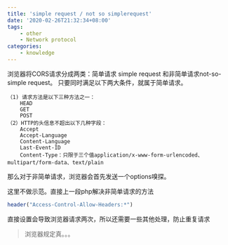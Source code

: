 ```yaml
---
title: 'simple request / not so simplerequest'
date: '2020-02-26T21:32:34+08:00'
tags:
    - other
    - Network protocol
categories:
    - knowledge
---
```




浏览器将CORS请求分成两类：简单请求 simple request 和非简单请求not-so-simple request。
只要同时满足以下两大条件，就属于简单请求。
```
（1) 请求方法是以下三种方法之一：
    HEAD
    GET
    POST
（2）HTTP的头信息不超出以下几种字段：   
    Accept
    Accept-Language
    Content-Language
    Last-Event-ID
    Content-Type：只限于三个值application/x-www-form-urlencoded、multipart/form-data、text/plain
```
那么对于非简单请求，浏览器会首先发送一个options嗅探。

这里不做示范。直接上一段php解决非简单请求的方法

```php
header("Access-Control-Allow-Headers:*")
```

直接设置会导致浏览器请求两次，所以还需要一些其他处理，防止重复请求

> 浏览器规定真。。。

<!--more-->


